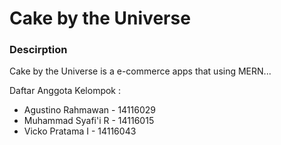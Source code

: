 # Cake by the Universe
 
### Descirption
Cake by the Universe is a e-commerce apps that using MERN...

Daftar Anggota Kelompok : 
* Agustino Rahmawan - 14116029
* Muhammad Syafi'i R - 14116015
* Vicko Pratama I - 14116043
